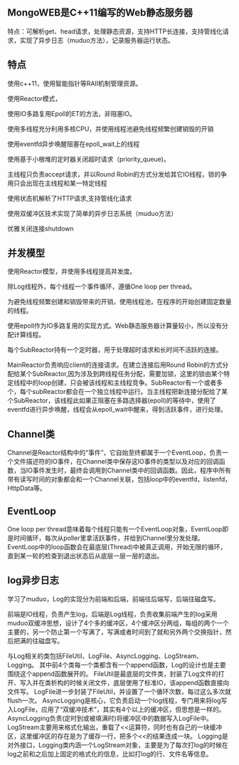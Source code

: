 ## MongoWEB是C++11编写的Web静态服务器

特点：可解析get、head请求，处理静态资源，支持HTTP长连接，支持管线化请求，实现了异步日志（muduo方法），记录服务器运行状态。

## 特点

使用c++11，使用智能指针等RAII机制管理资源。


使用Reactor模式，


使用IO多路复用Epoll的ET的方法，非阻塞IO。


使用多线程充分利用多核CPU，并使用线程池避免线程频繁创建销毁的开销


使用eventfd异步唤醒阻塞在epoll_wait上的线程


使用基于小根堆的定时器关闭超时请求（priority_queue)。


主线程只负责accept请求，并以Round Robin的方式分发给其它IO线程，锁的争用只会出现在主线程和某一特定线程


使用状态机解析了HTTP请求,支持管线化请求


使用双缓冲区技术实现了简单的异步日志系统（muduo方法）


优雅关闭连接shutdown 


## 并发模型

使用Reactor模型，并使用多线程提高并发度。

除Log线程外，每个线程一个事件循环，遵循One loop per thread。

为避免线程频繁创建和销毁带来的开销，使用线程池，在程序的开始创建固定数量的线程。

使用epoll作为IO多路复用的实现方式。Web静态服务器计算量较小，所以没有分配计算线程。

每个SubReactor持有一个定时器，用于处理超时请求和长时间不活跃的连接。

MainReactor负责响应client的连接请求。在建立连接后用Round Robin的方式分配给某个SubReactor,因为涉及到跨线程任务分配，需要加锁，这里的锁由某个特定线程中的loop创建，只会被该线程和主线程竞争。SubReactor有一个或者多个，每个subReactor都会在一个独立线程中运行。当主线程把新连接分配给了某个SubReactor，该线程此如果正阻塞在多路选择器(epoll)的等待中，使用了eventfd进行异步唤醒，线程会从epoll_wait中醒来，得到活跃事件，进行处理。

## Channel类


Channel是Reactor结构中的“事件”，它自始至终都属于一个EventLoop，负责一个文件描述符的IO事件，在Channel类中保存这IO事件的类型以及对应的回调函数，当IO事件发生时，最终会调用到Channel类中的回调函数。因此，程序中所有带有读写时间的对象都会和一个Channel关联，包括loop中的eventfd，listenfd，HttpData等。 

## EventLoop 


One loop per thread意味着每个线程只能有一个EventLoop对象，EventLoop即是时间循环，每次从poller里拿活跃事件，并给到Channel里分发处理。EventLoop中的loop函数会在最底层(Thread)中被真正调用，开始无限的循环，直到某一轮的检查到退出状态后从底层一层一层的退出。
  
  
## log异步日志 

学习了muduo，Log的实现分为前端和后端，前端往后端写，后端往磁盘写。

前端是IO线程，负责产生log，后端是Log线程，负责收集前端产生的log采用muduo双缓冲思想，设计了4个多的缓冲区，4个缓冲区分两组，每组的两个一个主要的，另一个防止第一个写满了，写满或者时间到了就和另外两个交换指针，然后把满的往磁盘写。

与Log相关的类包括FileUtil、LogFile、AsyncLogging、LogStream、Logging。 其中前4个类每一个类都含有一个append函数，Log的设计也是主要围绕这个append函数展开的。
FileUtil是最底层的文件类，封装了Log文件的打开、写入并在类析构的时候关闭文件，底层使用了标准IO，该append函数直接向文件写。
LogFile进一步封装了FileUtil，并设置了一个循环次数，每过这么多次就flush一次。
AsyncLogging是核心，它负责启动一个log线程，专门用来将log写入LogFile，应用了“双缓冲技术”，其实有4个以上的缓冲区，但思想是一样的。AsyncLogging负责(定时到或被填满时)将缓冲区中的数据写入LogFile中。
LogStream主要用来格式化输出，重载了<<运算符，同时也有自己的一块缓冲区，这里缓冲区的存在是为了缓存一行，把多个<<的结果连成一块。
Logging是对外接口，Logging类内涵一个LogStream对象，主要是为了每次打log的时候在log之前和之后加上固定的格式化的信息，比如打log的行、文件名等信息。

